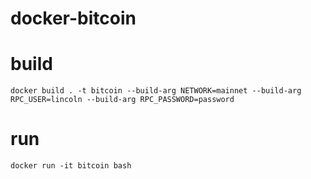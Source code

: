 # docker-bitcoin

# build
```
docker build . -t bitcoin --build-arg NETWORK=mainnet --build-arg RPC_USER=lincoln --build-arg RPC_PASSWORD=password
```

# run
```
docker run -it bitcoin bash
```
